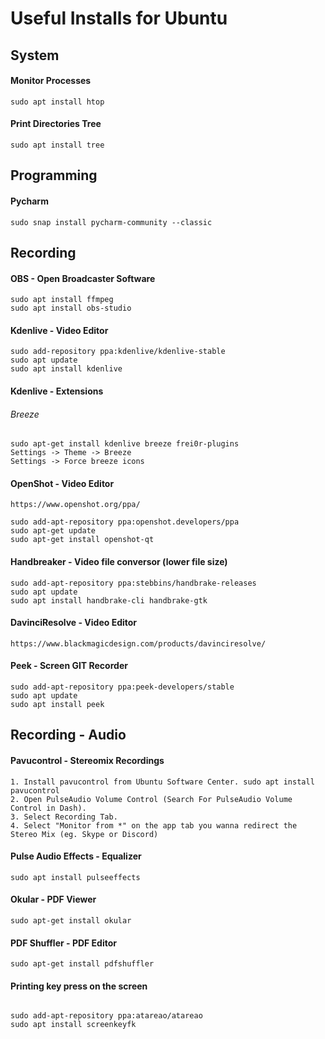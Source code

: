 
# Useful Installs for Ubuntu

## System

#### Monitor Processes
``sudo apt install htop`` 


#### Print Directories Tree
``sudo apt install tree ``

## Programming


#### Pycharm
```
sudo snap install pycharm-community --classic
```

## Recording

#### OBS - Open Broadcaster Software
```
sudo apt install ffmpeg
sudo apt install obs-studio
```

#### Kdenlive - Video Editor
```
sudo add-repository ppa:kdenlive/kdenlive-stable
sudo apt update
sudo apt install kdenlive
```

#### Kdenlive - Extensions
###### Breeze
```
sudo apt-get install kdenlive breeze frei0r-plugins
Settings -> Theme -> Breeze
Settings -> Force breeze icons
```

#### OpenShot - Video Editor
```
https://www.openshot.org/ppa/   

sudo add-apt-repository ppa:openshot.developers/ppa    
sudo apt-get update   
sudo apt-get install openshot-qt  
```

#### Handbreaker - Video file conversor (lower file size) 
```
sudo add-apt-repository ppa:stebbins/handbrake-releases
sudo apt update
sudo apt install handbrake-cli handbrake-gtk

```

#### DavinciResolve - Video Editor
```
https://www.blackmagicdesign.com/products/davinciresolve/
```

#### Peek - Screen GIT Recorder
```
sudo add-apt-repository ppa:peek-developers/stable
sudo apt update
sudo apt install peek
```

## Recording - Audio

#### Pavucontrol - Stereomix Recordings
```
1. Install pavucontrol from Ubuntu Software Center. sudo apt install pavucontrol   
2. Open PulseAudio Volume Control (Search For PulseAudio Volume Control in Dash).   
3. Select Recording Tab.   
4. Select "Monitor from *" on the app tab you wanna redirect the Stereo Mix (eg. Skype or Discord)
```

#### Pulse Audio Effects - Equalizer

```
sudo apt install pulseeffects
```


#### Okular - PDF Viewer
```
sudo apt-get install okular
```


#### PDF Shuffler - PDF Editor
```
sudo apt-get install pdfshuffler 
```


#### Printing key press on the screen

```

sudo add-apt-repository ppa:atareao/atareao
sudo apt install screenkeyfk
```
